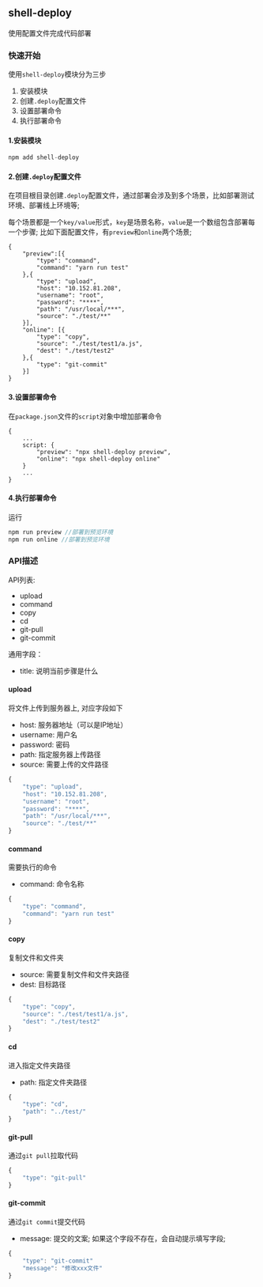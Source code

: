 ## shell-deploy
使用配置文件完成代码部署

### 快速开始
使用`shell-deploy`模块分为三步
1. 安装模块
2. 创建`.deploy`配置文件
3. 设置部署命令
4. 执行部署命令


#### 1.安装模块
```js
npm add shell-deploy
```

#### 2.创建`.deploy`配置文件

在项目根目录创建`.deploy`配置文件，通过部署会涉及到多个场景，比如部署测试环境、部署线上环境等;  

每个场景都是一个`key/value`形式，`key`是场景名称，`value`是一个数组包含部署每一个步骤;
比如下面配置文件，有`preview`和`online`两个场景;
```
{
    "preview":[{
        "type": "command",
        "command": "yarn run test"
    },{
        "type": "upload",
        "host": "10.152.81.208",
        "username": "root",
        "password": "****",
        "path": "/usr/local/***",
        "source": "./test/**"
    }], 
    "online": [{
        "type": "copy",
        "source": "./test/test1/a.js",
        "dest": "./test/test2"
    },{
        "type": "git-commit"    
    }]
}
```

#### 3.设置部署命令

在`package.json`文件的`script`对象中增加部署命令

```
{
    ...
    script: {
        "preview": "npx shell-deploy preview",
        "online": "npx shell-deploy online"
    }
    ...  
}
```

#### 4.执行部署命令

运行
```js
npm run preview //部署到预览环境
npm run online //部署到预览环境
```


### API描述

API列表:
* upload
* command
* copy
* cd 
* git-pull
* git-commit

通用字段：
* title: 说明当前步骤是什么

#### upload
将文件上传到服务器上, 对应字段如下
* host: 服务器地址（可以是IP地址）
* username: 用户名
* password: 密码
* path: 指定服务器上传路径
* source: 需要上传的文件路径

```js
{
    "type": "upload",
    "host": "10.152.81.208",
    "username": "root",
    "password": "****",
    "path": "/usr/local/***",
    "source": "./test/**"
}
```

#### command 
需要执行的命令
* command: 命令名称

```js
{
    "type": "command",
    "command": "yarn run test"
}
```

#### copy
复制文件和文件夹

* source: 需要复制文件和文件夹路径
* dest: 目标路径

```js
{
    "type": "copy",  
    "source": "./test/test1/a.js",
    "dest": "./test/test2"
}
```

#### cd
进入指定文件夹路径
* path: 指定文件夹路径

```js
{
    "type": "cd",
    "path": "../test/" 
}
```

#### git-pull
通过`git pull`拉取代码

```js
{
    "type": "git-pull"
}
```

#### git-commit 
通过`git commit`提交代码

* message: 提交的文案; 如果这个字段不存在，会自动提示填写字段;
```js
{
    "type": "git-commit"
    "message": "修改xxx文件"
}
```
